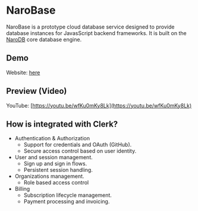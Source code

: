 # NaroBase

NaroBase is a prototype cloud database service designed to provide database instances for JavasScript backend frameworks. It is
built on the [NaroDB](https://github.com/narodb/naro) core database engine.

## Demo
Website: [here](https://united-darb-23-f74c3efe.koyeb.app/)

## Preview (Video)
YouTube: [https://youtu.be/wfKu0mKy8Lk](https://youtu.be/wfKu0mKy8Lk)

## How is integrated with Clerk?
- Authentication & Authorization
  - Support for credentials and OAuth (GitHub).
  - Secure access control based on user identity.
- User and session management.
  - Sign up and sign in flows.
  - Persistent session handling.
- Organizations management.
  - Role based access control
- Billing
  - Subscription lifecycle management.
  - Payment processing and invoicing.
